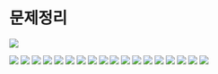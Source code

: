 # 문제정리
![](2021-02-01-22-40-24.png)

![](2021-02-01-22-40-55.png)
![](2021-02-01-22-41-56.png)
![](2021-02-01-22-44-05.png)
![](2021-02-01-22-44-29.png)
![](2021-02-01-22-44-57.png)
![](2021-02-01-22-46-23.png)
![](2021-02-01-22-48-09.png)
![](2021-02-01-22-48-48.png)
![](2021-02-01-22-49-11.png)
![](2021-02-01-22-49-40.png)
![](2021-02-01-22-50-10.png)
![](2021-02-01-22-50-29.png)
![](2021-02-01-22-50-54.png)
![](2021-02-01-22-51-29.png)
![](2021-02-01-22-52-13.png)
![](2021-02-01-22-52-31.png)
![](2021-02-01-22-52-54.png)
![](2021-02-01-22-53-24.png)